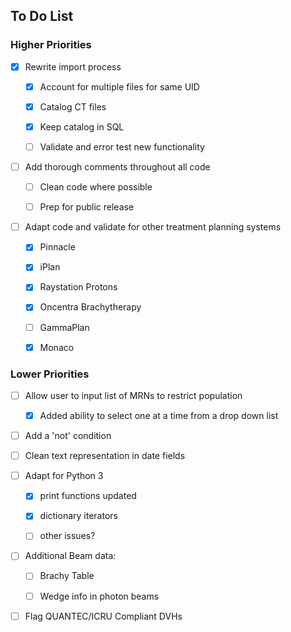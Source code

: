 ## To Do List
### Higher Priorities

- [X] Rewrite import process
   - [X] Account for multiple files for same UID
   - [X] Catalog CT files
   - [X] Keep catalog in SQL
   - [ ] Validate and error test new functionality


- [ ] Add thorough comments throughout all code
   - [ ] Clean code where possible
   - [ ] Prep for public release
   

- [ ] Adapt code and validate for other treatment planning systems
   - [X] Pinnacle
   - [X] iPlan
   - [X] Raystation Protons
   - [X] Oncentra Brachytherapy
   - [ ] GammaPlan
   - [X] Monaco


### Lower Priorities
- [ ] Allow user to input list of MRNs to restrict population
  - [X] Added ability to select one at a time from a drop down list

- [ ] Add a 'not' condition


- [ ] Clean text representation in date fields  


- [ ] Adapt for Python 3
  - [X] print functions updated
  - [X] dictionary iterators
  - [ ] other issues?


- [ ] Additional Beam data:
  - [ ] Brachy Table
  - [ ] Wedge info in photon beams
 
 
- [ ] Flag QUANTEC/ICRU Compliant DVHs
